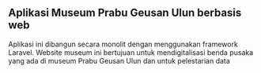 ## Aplikasi Museum Prabu Geusan Ulun berbasis web

Aplikasi ini dibangun secara monolit dengan menggunakan framework Laravel. Website museum ini bertujuan untuk mendigitalisasi benda pusaka yang ada di museum Prabu Geusan Ulun dan untuk pelestarian data
